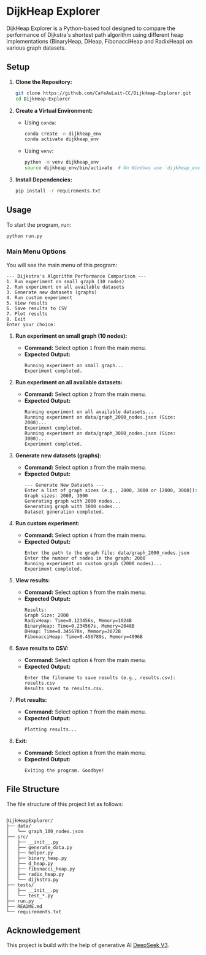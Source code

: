 # DijkHeap Explorer

DijkHeap Explorer is a Python-based tool designed to compare the performance of Dijkstra's shortest path algorithm using different heap implementations (BinaryHeap, DHeap, FibonacciHeap and RadixHeap) on various graph datasets.

## Setup

1. **Clone the Repository:**
   ```bash
   git clone https://github.com/CafeAuLait-CC/DijkHeap-Explorer.git
   cd DijkHeap-Explorer
   ```

2. **Create a Virtual Environment:**
   - Using `conda`:
     ```bash
     conda create -n dijkheap_env
     conda activate dijkheap_env
     ```
   - Using `venv`:
     ```bash
     python -m venv dijkheap_env
     source dijkheap_env/bin/activate  # On Windows use `dijkheap_env\Scripts\activate`
     ```

3. **Install Dependencies:**
   ```bash
   pip install -r requirements.txt
   ```

## Usage

To start the program, run:
```bash
python run.py
```

### Main Menu Options

You will see the main menu of this program:
```
--- Dijkstra's Algorithm Performance Comparison ---
1. Run experiment on small graph (10 nodes)
2. Run experiment on all available datasets
3. Generate new datasets (graphs)
4. Run custom experiment
5. View results
6. Save results to CSV
7. Plot results
8. Exit
Enter your choice: 
```

1. **Run experiment on small graph (10 nodes):**
   - **Command:** Select option `1` from the main menu.
   - **Expected Output:**
     ```
     Running experiment on small graph...
     Experiment completed.
     ```

2. **Run experiment on all available datasets:**
   - **Command:** Select option `2` from the main menu.
   - **Expected Output:**
     ```
     Running experiment on all available datasets...
     Running experiment on data/graph_2000_nodes.json (Size: 2000)...
     Experiment completed.
     Running experiment on data/graph_3000_nodes.json (Size: 3000)...
     Experiment completed.
     ```

3. **Generate new datasets (graphs):**
   - **Command:** Select option `3` from the main menu.
   - **Expected Output:**
     ```
     --- Generate New Datasets ---
     Enter a list of graph sizes (e.g., 2000, 3000 or [2000, 3000]):
     Graph sizes: 2000, 3000
     Generating graph with 2000 nodes...
     Generating graph with 3000 nodes...
     Dataset generation completed.
     ```

4. **Run custom experiment:**
   - **Command:** Select option `4` from the main menu.
   - **Expected Output:**
     ```
     Enter the path to the graph file: data/graph_2000_nodes.json
     Enter the number of nodes in the graph: 2000
     Running experiment on custom graph (2000 nodes)...
     Experiment completed.
     ```

5. **View results:**
   - **Command:** Select option `5` from the main menu.
   - **Expected Output:**
     ```
     Results:
     Graph Size: 2000
     RadixHeap: Time=0.123456s, Memory=1024B
     BinaryHeap: Time=0.234567s, Memory=2048B
     DHeap: Time=0.345678s, Memory=3072B
     FibonacciHeap: Time=0.456789s, Memory=4096B
     ```

6. **Save results to CSV:**
   - **Command:** Select option `6` from the main menu.
   - **Expected Output:**
     ```
     Enter the filename to save results (e.g., results.csv): results.csv
     Results saved to results.csv.
     ```

7. **Plot results:**
   - **Command:** Select option `7` from the main menu.
   - **Expected Output:**
     ```
     Plotting results...
     ```

8. **Exit:**
   - **Command:** Select option `8` from the main menu.
   - **Expected Output:**
     ```
     Exiting the program. Goodbye!
     ```

## File Structure

The file structure of this project list as follows:
```

DijkHeapExplorer/
├── data/
│   └── graph_100_nodes.json
├── src/
│   ├── __init__.py
│   ├── generate_data.py
│   ├── helper.py
│   ├── binary_heap.py
│   ├── d_heap.py
│   ├── fibonacci_heap.py
│   ├── radix_heap.py
│   └── dijkstra.py
├── tests/
│   ├── __init__.py
│   └── test_*.py
├── run.py
├── README.md
└── requirements.txt
```


## Acknowledgement

This project is build with the help of generative AI [DeepSeek V3](www.deepseek.com).

